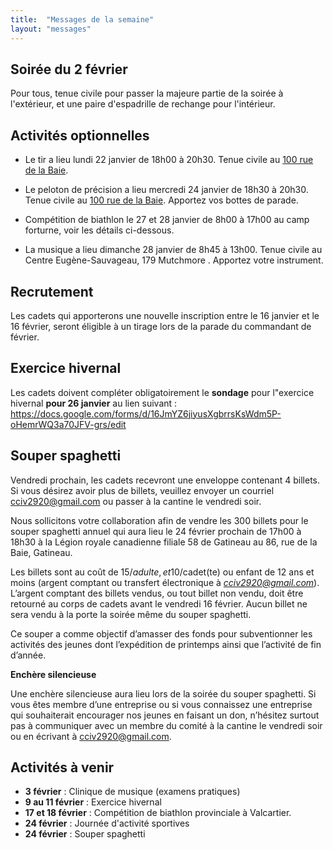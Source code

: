 ```yaml
---
title:  "Messages de la semaine"
layout: "messages"
---
```


## Soirée du 2 février

Pour tous, tenue civile pour passer la majeure partie de la soirée à l'extérieur, et une paire d'espadrille de rechange pour l'intérieur.


## Activités optionnelles

- Le tir a lieu lundi 22 janvier de 18h00 à 20h30. Tenue civile au [100 rue de la Baie](/information/comment-nous-rejoindre/).

- Le peloton de précision a lieu mercredi 24 janvier de 18h30 à 20h30. Tenue civile au [100 rue de la Baie](/information/comment-nous-rejoindre/). Apportez vos bottes de parade. 

- Compétition de biathlon le 27 et 28 janvier de 8h00 à 17h00 au camp forturne, voir les détails ci-dessous.

- La musique a lieu dimanche 28 janvier de 8h45 à 13h00. Tenue civile au Centre Eugène-Sauvageau, 179 Mutchmore . Apportez votre instrument. 

## Recrutement

Les cadets qui apporterons une nouvelle inscription entre le 16 janvier et le 16 février, seront éligible à un tirage lors de la parade du commandant de février.

## Exercice hivernal

Les cadets doivent compléter obligatoirement le **sondage** pour l"exercice hivernal **pour 26 janvier** au lien suivant : <https://docs.google.com/forms/d/16JmYZ6jiyusXgbrrsKsWdm5P-oHemrWQ3a70JFV-grs/edit>

## Souper spaghetti

Vendredi prochain, les cadets recevront une enveloppe contenant 4 billets. Si vous désirez avoir plus de billets, veuillez envoyer un courriel <cciv2920@gmail.com> ou passer à la cantine le vendredi soir.

Nous sollicitons votre collaboration afin de vendre les 300 billets pour le souper spaghetti annuel qui aura lieu le 24 février prochain de 17h00 à 18h30 à la Légion royale canadienne filiale 58 de Gatineau au 86, rue de la Baie, Gatineau.

Les billets sont au coût de 15$/adulte, et 10$/cadet(te) ou enfant de 12 ans et moins (argent comptant ou transfert électronique à *cciv2920@gmail.com*). L’argent comptant des billets vendus, ou tout billet non vendu, doit être retourné au corps de cadets avant le vendredi 16 février. Aucun billet ne sera vendu à la porte la soirée même du souper spaghetti.

Ce souper a comme objectif d’amasser des fonds pour subventionner les activités des jeunes dont l’expédition de printemps ainsi que l’activité de fin d’année.

**Enchère silencieuse**

Une enchère silencieuse aura lieu lors de la soirée du souper spaghetti. Si vous êtes membre d’une entreprise ou si vous connaissez une entreprise qui souhaiterait encourager nos jeunes en faisant un don, n’hésitez surtout pas à communiquer avec un membre du comité à la cantine le vendredi soir ou en écrivant à <cciv2920@gmail.com>.

## Activités à venir

- **3 février** : Clinique de musique (examens pratiques) 
- **9 au 11 février** : Exercice hivernal
- **17 et 18 février** : Compétition de biathlon provinciale à Valcartier.
- **24 février** : Journée d'activité sportives
- **24 février** : Souper spaghetti

